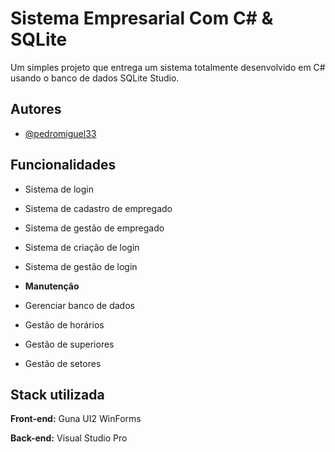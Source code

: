 # Sistema Empresarial Com C# & SQLite

Um simples projeto que entrega um sistema totalmente desenvolvido em C# usando o banco de dados SQLite Studio.


## Autores

- [@pedromiguel33](https://github.com/PedroMiguel33)


## Funcionalidades

- Sistema de login
- Sistema de cadastro de empregado
- Sistema de gestão de empregado
- Sistema de criação de login
- Sistema de gestão de login

- **Manutenção**
- Gerenciar banco de dados
- Gestão de horários
- Gestão de superiores
- Gestão de setores
## 

## Stack utilizada

**Front-end:** Guna UI2 WinForms

**Back-end:** Visual Studio Pro

